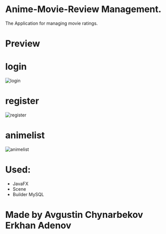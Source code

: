 # Anime-Movie-Review Management.

The Application for managing movie ratings.


# Preview 


# login 
![login](https://user-images.githubusercontent.com/72886935/148439344-7a56d08d-8637-488f-8bdd-bd441dbee7cc.png)

# register
![register](https://user-images.githubusercontent.com/72886935/148439358-be056d51-1b77-4405-ad9a-664e1a727602.png)

# animelist
![animelist](https://user-images.githubusercontent.com/72886935/148439385-f351b4f1-ebfd-48e4-afd0-3157eb9fa802.png)


 
# Used:
- JavaFX 
- Scene 
- Builder MySQL
# Made by Avgustin Chynarbekov Erkhan Adenov

